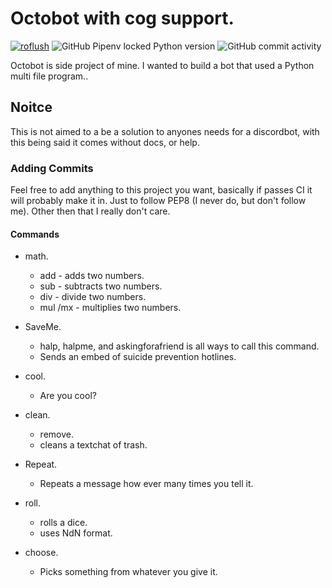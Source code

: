 # Octobot with cog support.
[![roflush](https://circleci.com/gh/Roflush/Octobotpy.svg?style=shield)]([https://app.circleci.com/pipelines/github/Roflush/Octobotpy])  ![GitHub Pipenv locked Python version](https://img.shields.io/github/pipenv/locked/python-version/Roflush/Octobotpy)  ![GitHub commit activity](https://img.shields.io/github/commit-activity/y/roflush/Octobotpy)

Octobot is side project of mine. I wanted to build a bot that used a Python multi file program..

## Noitce 
This is not aimed to a be a solution to anyones needs for a discordbot, with this being said it comes without docs, or help. 

### Adding Commits 
Feel free to add anything to this project you want, basically if passes CI it will probably make it in. 
Just to follow PEP8 (I never do, but don't follow me).  Other then that I really don't care.

#### Commands 
- math.
  - add - adds two numbers.
  - sub - subtracts two numbers.
  - div - divide two numbers.
  - mul /mx - multiplies two numbers.
 
- SaveMe.
	- halp, halpme, and askingforafriend is all ways to call this command.
	- Sends an embed of suicide prevention hotlines.

- cool.
	- Are you cool?

- clean.
	- remove.
	- cleans a textchat of trash.

- Repeat.
	- Repeats a message how ever many times you tell it.

- roll.
	- rolls a dice.
	- uses NdN format.
 
- choose.
	- Picks something from whatever you give it.
